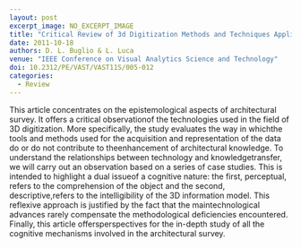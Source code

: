 ```yaml
---
layout: post
excerpt_image: NO_EXCERPT_IMAGE
title: "Critical Review of 3d Digitization Methods and Techniques Applied to the Field of Architectural Heritage: Methodological and Cognitive Issues"
date: 2011-10-18
authors: D. L. Buglio & L. Luca
venue: "IEEE Conference on Visual Analytics Science and Technology"
doi: 10.2312/PE/VAST/VAST11S/005-012
categories:
  - Review
---
```

This article concentrates on the epistemological aspects of architectural survey. It offers a critical observationof the technologies used in the field of 3D digitization. More specifically, the study evaluates the way in whichthe tools and methods used for the acquisition and representation of the data do or do not contribute to theenhancement of architectural knowledge. To understand the relationships between technology and knowledgetransfer, we will carry out an observation based on a series of case studies. This is intended to highlight a dual issueof a cognitive nature: the first, perceptual, refers to the comprehension of the object and the second, descriptive,refers to the intelligibility of the 3D information model. This reflexive approach is justified by the fact that the maintechnological advances rarely compensate the methodological deficiencies encountered. Finally, this article offersperspectives for the in-depth study of all the cognitive mechanisms involved in the architectural survey.
